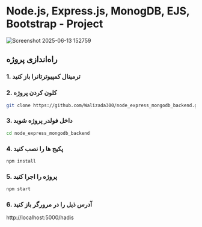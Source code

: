 ﻿# Node.js, Express.js, MonogDB, EJS, Bootstrap - Project
![Screenshot 2025-06-13 152759](https://github.com/user-attachments/assets/87d7869b-fdde-42b3-ae39-957ae0527744)

## راه‌اندازی پروژه
### 1. ترمینال کمپیوترتانرا باز کنید
### 2. کلون کردن پروژه

```bash
git clone https://github.com/Walizada300/node_express_mongodb_backend.git
```
### 3. داخل فولدر پروژه شوید
```bash
cd node_express_mongodb_backend
```

### 4. پکیج ها را نصب کنید
```bash
npm install
```

### 5. پروژه را اجرا کنید
```bash
npm start
```

### 6. آدرس ذیل را در مرورگر باز کنید
http://localhost:5000/hadis
